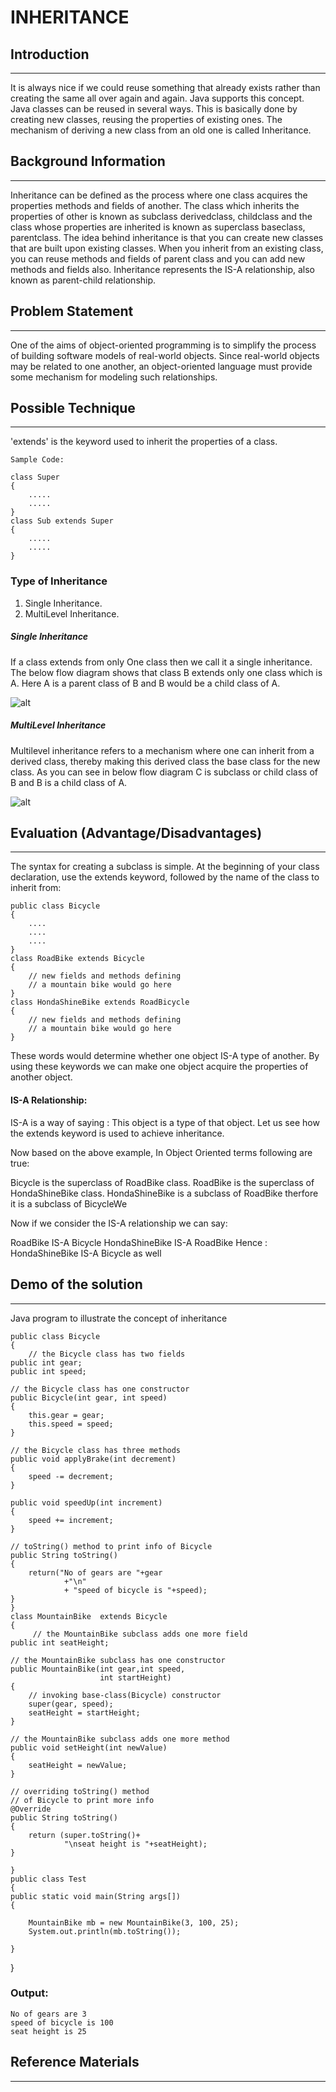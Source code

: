 # INHERITANCE 

##  Introduction
---
It is always nice if we could reuse something that already exists rather than creating the same all over again and again. Java supports this concept. Java classes can be reused in several ways. This is basically done by creating new classes, reusing the properties of existing ones. The mechanism of deriving a new class from an old one is called Inheritance.

## Background Information
---
Inheritance can be defined as the process where one class acquires the properties methods and fields
of another. The class which inherits the properties of other is known as subclass derivedclass, childclass and the class whose properties are inherited is known as superclass baseclass, parentclass. The idea behind inheritance is that you can create new classes that are built upon existing classes. When you
inherit from an existing class, you can reuse methods and fields of parent class and you can add new methods and
fields also. Inheritance represents the IS-A relationship, also known as parent-child relationship.

## Problem Statement
---
One of the aims of object-oriented programming is to simplify the process of building software models of
real-world objects. Since real-world objects may be related to one another, an object-oriented language
must provide some mechanism for modeling such relationships.

##    Possible Technique 
---
 'extends' is the keyword used to inherit the properties of a class.

    Sample Code:

    class Super
    {
        .....
        .....
    }
    class Sub extends Super
    {
        .....
        .....
    }
###   Type of Inheritance
1)  Single Inheritance.
2)  MultiLevel Inheritance.

#####   Single Inheritance
If a
class extends from only One  class then we call it a single
inheritance. The below flow diagram shows that class B
extends only one class which is A. Here A is a parent class of B and B would be a child class of A.

![alt](https://www.guru99.com/images/java/single_inheritance.png)

#####   MultiLevel Inheritance
Multilevel inheritance refers to a mechanism where one can inherit from a derived class,
thereby making this derived class the base class for the new
class. As you can see in below flow diagram C is subclass or
child class of B and B is a child class of A.

![alt](https://www.guru99.com/images/java/multilevel.png)

##   Evaluation (Advantage/Disadvantages) 
---
The syntax for creating a subclass is simple. At the beginning of your class declaration, use the extends keyword, followed by the name of the class to inherit from:

    
    public class Bicycle 
    {
        ....
        ....
        ....
    }
    class RoadBike extends Bicycle 
    {
        // new fields and methods defining 
        // a mountain bike would go here
    }
    class HondaShineBike extends RoadBicycle 
    {
        // new fields and methods defining 
        // a mountain bike would go here
    }



These words would determine whether one object IS-A type of another. By using these keywords we can make one object acquire the properties of another object.

#### IS-A Relationship:
IS-A is a way of saying : This object is a type of that object. Let us see how the extends keyword is used to achieve inheritance.

Now based on the above example, In Object Oriented terms following are true:

Bicycle is the superclass of RoadBike class.
RoadBike is the superclass of HondaShineBike class.
HondaShineBike is a subclass of RoadBike therfore it is a subclass of BicycleWe

Now if we consider the IS-A relationship we can say:

RoadBike IS-A Bicycle
HondaShineBike IS-A RoadBike
Hence : HondaShineBike IS-A Bicycle as well


##  Demo of the solution 
---
Java program to illustrate the  concept of inheritance 
    
    public class Bicycle 
    {
        // the Bicycle class has two fields 
    public int gear; 
    public int speed; 
          
    // the Bicycle class has one constructor 
    public Bicycle(int gear, int speed) 
    { 
        this.gear = gear; 
        this.speed = speed; 
    } 
          
    // the Bicycle class has three methods 
    public void applyBrake(int decrement) 
    { 
        speed -= decrement; 
    } 
          
    public void speedUp(int increment) 
    { 
        speed += increment; 
    } 
      
    // toString() method to print info of Bicycle 
    public String toString()  
    { 
        return("No of gears are "+gear 
                +"\n"
                + "speed of bicycle is "+speed); 
    } 
    }
    class MountainBike  extends Bicycle 
    {
         // the MountainBike subclass adds one more field 
    public int seatHeight; 
  
    // the MountainBike subclass has one constructor 
    public MountainBike(int gear,int speed, 
                        int startHeight) 
    { 
        // invoking base-class(Bicycle) constructor 
        super(gear, speed); 
        seatHeight = startHeight; 
    }  
          
    // the MountainBike subclass adds one more method 
    public void setHeight(int newValue) 
    { 
        seatHeight = newValue; 
    }  
      
    // overriding toString() method 
    // of Bicycle to print more info 
    @Override
    public String toString() 
    { 
        return (super.toString()+ 
                "\nseat height is "+seatHeight); 
    } 
      
    }
    public class Test  
    { 
    public static void main(String args[])  
    { 
          
        MountainBike mb = new MountainBike(3, 100, 25); 
        System.out.println(mb.toString()); 
              
    } 
}

### Output:
    No of gears are 3
    speed of bicycle is 100
    seat height is 25
## Reference Materials
---






